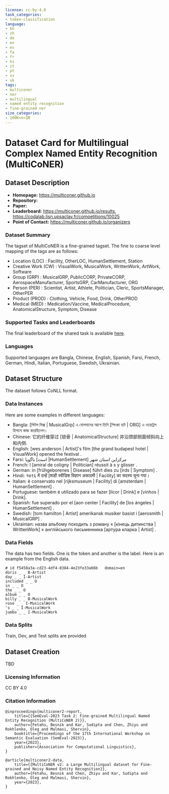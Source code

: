 ```yaml
---
license: cc-by-4.0
task_categories:
- token-classification
language:
- bn
- zh
- de
- en
- es
- fa
- fr
- hi
- it
- pt
- sv
- uk
tags:
- multiconer
- ner
- multilingual
- named entity recognition
- fine-grained ner
size_categories:
- 100K<n<1M
---
```

# Dataset Card for Multilingual Complex Named Entity Recognition (MultiCoNER)

## Dataset Description

- **Homepage:**  https://multiconer.github.io
- **Repository:** 
- **Paper:** 
- **Leaderboard:** https://multiconer.github.io/results, https://codalab.lisn.upsaclay.fr/competitions/10025
- **Point of Contact:** https://multiconer.github.io/organizers

### Dataset Summary

The tagset of MultiCoNER is a fine-grained tagset.
The fine to coarse level mapping of the tags are as follows:

* Location (LOC) : Facility, OtherLOC, HumanSettlement, Station
* Creative Work (CW) : VisualWork, MusicalWork, WrittenWork, ArtWork, Software
* Group (GRP) : MusicalGRP, PublicCORP, PrivateCORP, AerospaceManufacturer, SportsGRP, CarManufacturer, ORG
* Person (PER) : Scientist, Artist, Athlete, Politician, Cleric, SportsManager, OtherPER
* Product (PROD) : Clothing, Vehicle, Food, Drink, OtherPROD
* Medical (MED) : Medication/Vaccine, MedicalProcedure, AnatomicalStructure, Symptom, Disease



### Supported Tasks and Leaderboards

The final leaderboard of the shared task is available <a href="https://multiconer.github.io/results" target="_blank">here</a>.

### Languages
Supported languages are Bangla, Chinese, English, Spanish, Farsi, French, German, Hindi, Italian, Portuguese, Swedish, Ukrainian.

## Dataset Structure
The dataset follows CoNLL format.

### Data Instances

Here are some examples in different languages:

* Bangla: [লিটল মিক্স | MusicalGrp] এ যোগদানের আগে তিনি [পিৎজা হাট | ORG] এ ওয়েট্রেস হিসাবে কাজ করেছিলেন।
* Chinese: 它的纤维穿过 [锁骨 | AnatomicalStructure] 并沿颈部侧面倾斜向上和内侧.
* English: [wes anderson | Artist]'s film [the grand budapest hotel | VisualWork] opened the festival .
* Farsi:     است] ناگویا |HumanSettlement] مرکزاین استان شهر
* French: l [amiral de coligny | Politician] réussit à s y glisser .
* German: in [frühgeborenes | Disease] führt dies zu [irds | Symptom] .
* Hindi: १७९६ में उन्हें [शाही स्वीडिश विज्ञान अकादमी | Facility] का सदस्य चुना गया।
* Italian: è conservato nel [rijksmuseum | Facility] di [amsterdam | HumanSettlement] .
* Portuguese: também é utilizado para se fazer [licor | Drink] e [vinhos | Drink].
* Spanish: fue superado por el [aon center | Facility] de [los ángeles | HumanSettlement] .
* Swedish: [tom hamilton | Artist] amerikansk musiker basist i [aerosmith | MusicalGRP] .
* Ukrainian: назва альбому походить з роману « [кінець дитинства | WrittenWork] » англійського письменника [артура кларка | Artist] .

### Data Fields

The data has two fields. One is the token and another is the label. Here is an example from the English data.

```
# id f5458a3a-cd23-4df4-8384-4e23fe33a66b	domain=en
doris _ _ B-Artist
day _ _ I-Artist
included _ _ O
in _ _ O
the _ _ O
album _ _ O
billy _ _ B-MusicalWork
rose _ _ I-MusicalWork
's _ _ I-MusicalWork
jumbo _ _ I-MusicalWork
```


### Data Splits

Train, Dev, and Test splits are provided

## Dataset Creation
TBD


### Licensing Information
CC BY 4.0

### Citation Information
```
@inproceedings{multiconer2-report,
    title={{SemEval-2023 Task 2: Fine-grained Multilingual Named Entity Recognition (MultiCoNER 2)}},
    author={Fetahu, Besnik and Kar, Sudipta and Chen, Zhiyu and Rokhlenko, Oleg and Malmasi, Shervin},
    booktitle={Proceedings of the 17th International Workshop on Semantic Evaluation (SemEval-2023)},
    year={2023},
    publisher={Association for Computational Linguistics},
}

@article{multiconer2-data,
    title={{MultiCoNER v2: a Large Multilingual dataset for Fine-grained and Noisy Named Entity Recognition}},
    author={Fetahu, Besnik and Chen, Zhiyu and Kar, Sudipta and Rokhlenko, Oleg and Malmasi, Shervin},
    year={2023},
}
```

